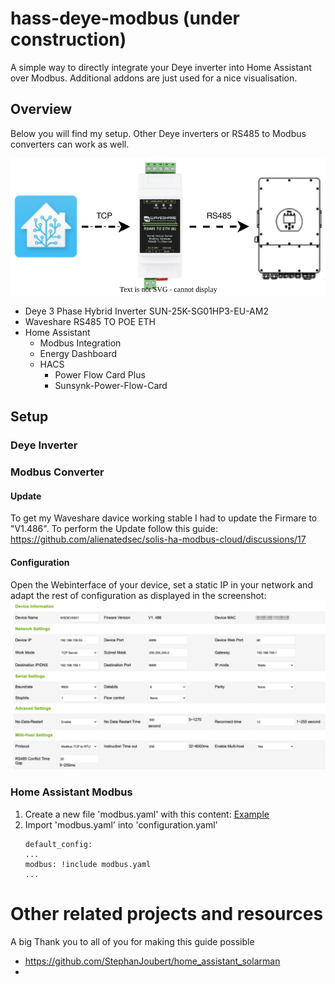 # hass-deye-modbus (under construction)
A simple way to directly integrate your Deye inverter into Home Assistant over Modbus. Additional addons are just used for a nice visualisation. 

## Overview
Below you will find my setup. Other Deye inverters or RS485 to Modbus converters can work as well.

![Label](/img/overview.drawio.svg)
* Deye 3 Phase Hybrid Inverter SUN-25K-SG01HP3-EU-AM2
* Waveshare RS485 TO POE ETH
* Home Assistant
  * Modbus Integration
  * Energy Dashboard
  * HACS
    * Power Flow Card Plus
    * Sunsynk-Power-Flow-Card

## Setup
### Deye Inverter 
### Modbus Converter
#### Update
To get my Waveshare davice working stable I had to update the Firmare to "V1.486".
To perform the Update follow this guide: https://github.com/alienatedsec/solis-ha-modbus-cloud/discussions/17
#### Configuration
Open the Webinterface of your device, set a static IP in your network and adapt the rest of configuration as displayed in the screenshot:
![Label](/img/waveshare_config.png)

### Home Assistant Modbus
1. Create a new file 'modbus.yaml' with this content: [Example](/example/modbus.yaml)
2. Import 'modbus.yaml' into 'configuration.yaml'
    ```
    default_config:
    ...
    modbus: !include modbus.yaml
    ...
    ```

# Other related projects and resources
A big Thank you to all of you for making this guide possible
* https://github.com/StephanJoubert/home_assistant_solarman
* 


